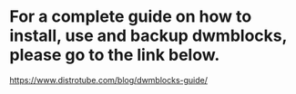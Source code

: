 # For a complete guide on how to install, use and backup dwmblocks, please go to the link below.

https://www.distrotube.com/blog/dwmblocks-guide/
